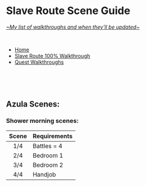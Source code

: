 # Slave Route Scene Guide
[*\~My list of walkthroughs and when they'll be updated\~*](https://www.patreon.com/maimlain)

<br>

- [Home](https://github.com/maim-lain/fourelements/blob/master/book-2/home.md)  
- [Slave Route 100% Walkthrough](https://github.com/maim-lain/fourelements/blob/master/book-2/slaveroute.md)  
- [Quest Walkthroughs](https://github.com/maim-lain/fourelements/blob/master/book-2/quests.md)  

<br>
<br>
<br>

## Azula Scenes:
### Shower morning scenes:
Scene | Requirements
:---: | ---
1/4 | Battles = 4
2/4 | Bedroom 1
3/4 | Bedroom 2
4/4 | Handjob

<br>
